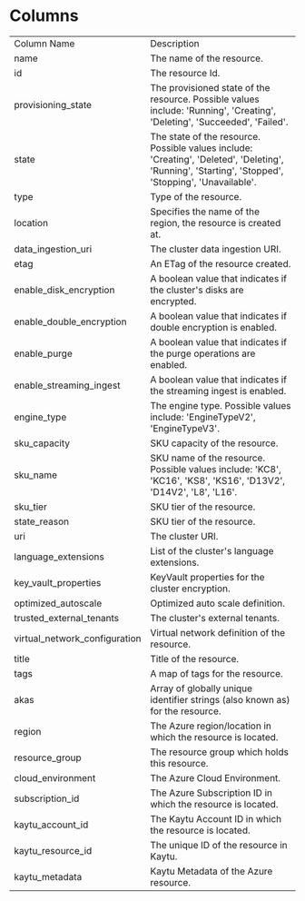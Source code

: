 # Columns  

<table>
	<tr><td>Column Name</td><td>Description</td></tr>
	<tr><td>name</td><td>The name of the resource.</td></tr>
	<tr><td>id</td><td>The resource Id.</td></tr>
	<tr><td>provisioning_state</td><td>The provisioned state of the resource. Possible values include: 'Running', 'Creating', 'Deleting', 'Succeeded', 'Failed'.</td></tr>
	<tr><td>state</td><td>The state of the resource. Possible values include: 'Creating', 'Deleted', 'Deleting', 'Running', 'Starting', 'Stopped', 'Stopping', 'Unavailable'.</td></tr>
	<tr><td>type</td><td>Type of the resource.</td></tr>
	<tr><td>location</td><td>Specifies the name of the region, the resource is created at.</td></tr>
	<tr><td>data_ingestion_uri</td><td>The cluster data ingestion URI.</td></tr>
	<tr><td>etag</td><td>An ETag of the resource created.</td></tr>
	<tr><td>enable_disk_encryption</td><td>A boolean value that indicates if the cluster's disks are encrypted.</td></tr>
	<tr><td>enable_double_encryption</td><td>A boolean value that indicates if double encryption is enabled.</td></tr>
	<tr><td>enable_purge</td><td>A boolean value that indicates if the purge operations are enabled.</td></tr>
	<tr><td>enable_streaming_ingest</td><td>A boolean value that indicates if the streaming ingest is enabled.</td></tr>
	<tr><td>engine_type</td><td>The engine type. Possible values include: 'EngineTypeV2', 'EngineTypeV3'.</td></tr>
	<tr><td>sku_capacity</td><td>SKU capacity of the resource.</td></tr>
	<tr><td>sku_name</td><td>SKU name of the resource. Possible values include: 'KC8', 'KC16', 'KS8', 'KS16', 'D13V2', 'D14V2', 'L8', 'L16'.</td></tr>
	<tr><td>sku_tier</td><td>SKU tier of the resource.</td></tr>
	<tr><td>state_reason</td><td>SKU tier of the resource.</td></tr>
	<tr><td>uri</td><td>The cluster URI.</td></tr>
	<tr><td>language_extensions</td><td>List of the cluster's language extensions.</td></tr>
	<tr><td>key_vault_properties</td><td>KeyVault properties for the cluster encryption.</td></tr>
	<tr><td>optimized_autoscale</td><td>Optimized auto scale definition.</td></tr>
	<tr><td>trusted_external_tenants</td><td>The cluster's external tenants.</td></tr>
	<tr><td>virtual_network_configuration</td><td>Virtual network definition of the resource.</td></tr>
	<tr><td>title</td><td>Title of the resource.</td></tr>
	<tr><td>tags</td><td>A map of tags for the resource.</td></tr>
	<tr><td>akas</td><td>Array of globally unique identifier strings (also known as) for the resource.</td></tr>
	<tr><td>region</td><td>The Azure region/location in which the resource is located.</td></tr>
	<tr><td>resource_group</td><td>The resource group which holds this resource.</td></tr>
	<tr><td>cloud_environment</td><td>The Azure Cloud Environment.</td></tr>
	<tr><td>subscription_id</td><td>The Azure Subscription ID in which the resource is located.</td></tr>
	<tr><td>kaytu_account_id</td><td>The Kaytu Account ID in which the resource is located.</td></tr>
	<tr><td>kaytu_resource_id</td><td>The unique ID of the resource in Kaytu.</td></tr>
	<tr><td>kaytu_metadata</td><td>Kaytu Metadata of the Azure resource.</td></tr>
</table>